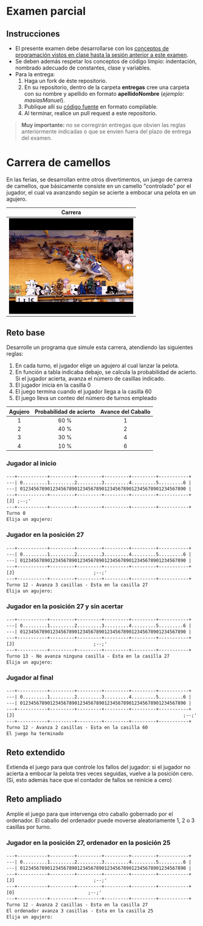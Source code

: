 # Examen parcial 

## Instrucciones
* El presente examen debe desarrollarse con los [conceptos de programación vistos en clase hasta la sesión anterior a este examen](https://github.com/mmasias/prg1-22-23/tree/main/temario).
* Se deben además respetar los conceptos de código limpio: indentación, nombrado adecuado de constantes, clase y variables.
* Para la entrega:
    1. Haga un fork de éste repositorio. 
    1. En su repositorio, dentro de la carpeta **entregas** cree una carpeta con su nombre y apellido en formato **apellidoNombre** (*ejemplo: masiasManuel*). 
    1. Publique allí su [código fuente](https://es.wikipedia.org/wiki/C%C3%B3digo_fuente) en formato compilable. 
    1. Al terminar, realice un pull request a este repositorio.

> **Muy importante:** no se corregirán entregas que obvien las reglas anteriormente indicadas o que se envíen fuera del plazo de entrega del examen.

# Carrera de camellos

En las ferias, se desarrollan entre otros divertimentos, un juego de carrera de camellos, que básicamente consiste en un camello "controlado" por el jugador, el cual va avanzando según se acierte a embocar una pelota en un agujero.

<div align="center">

|Carrera
|-
|![](./images/ShimmeringTinyArrowana-size_restricted.gif)

</div>

## Reto base

Desarrolle un programa que simule esta carrera, atendiendo las siguientes reglas:

1. En cada turno, el jugador elige un agujero al cual lanzar la pelota.
1. En función a tabla indicaba debajo, se calcula la probabilidad de acierto. Si el jugador acierta, avanza el número de casillas indicado. 
1. El jugador inicia en la casilla 0
1. El juego termina cuando el jugador llega a la casilla 60
1. El juego lleva un conteo del número de turnos empleado

<div align="center">

|Agujero|Probabilidad de acierto|Avance del Caballo
|:-:|:-:|:-:
|1|60 %|1
|2|40 %|2
|3|30 %|4
|4|10 %|6

</div>

### Jugador al inicio
```
---+-----------+---------+---------+---------+---------+-----------+
---| 0.........1.........2.........3.........4.........5.........6 |
---| 0123456789012345678901234567890123456789012345678901234567890 |
---+-----------+---------+---------+---------+---------+-----------+
[J] ;--;'
---+-----------+---------+---------+---------+---------+-----------+
Turno 0
Elija un agujero: 
```
### Jugador en la posición 27
```
---+-----------+---------+---------+---------+---------+-----------+
---| 0.........1.........2.........3.........4.........5.........6 |
---| 0123456789012345678901234567890123456789012345678901234567890 |
---+-----------+---------+---------+---------+---------+-----------+
[J]                             ;--;'
---+-----------+---------+---------+---------+---------+-----------+
Turno 12 - Avanza 3 casillas - Esta en la casilla 27
Elija un agujero: 
```

### Jugador en la posición 27 y sin acertar
```
---+-----------+---------+---------+---------+---------+-----------+
---| 0.........1.........2.........3.........4.........5.........6 |
---| 0123456789012345678901234567890123456789012345678901234567890 |
---+-----------+---------+---------+---------+---------+-----------+
[J]                             ;--;'
---+-----------+---------+---------+---------+---------+-----------+
Turno 13 - No avanza ninguna casilla - Esta en la casilla 27
Elija un agujero: 
```

### Jugador al final
```
---+-----------+---------+---------+---------+---------+-----------+
---| 0.........1.........2.........3.........4.........5.........6 |
---| 0123456789012345678901234567890123456789012345678901234567890 |
---+-----------+---------+---------+---------+---------+-----------+
[J]                                                              ;--;'
---+-----------+---------+---------+---------+---------+-----------+
Turno 12 - Avanza 2 casillas - Esta en la casilla 60
El juego ha terminado
```

## Reto extendido

Extienda el juego para que controle los fallos del jugador: si el jugador no acierta a embocar la pelota tres veces seguidas, vuelve a la posición cero. (Sí, esto además hace que el contador de fallos se reinicie a cero)

## Reto ampliado

Amplíe el juego para que intervenga otro caballo gobernado por el ordenador. El caballo del ordenador puede moverse aleatoriamente 1, 2 o 3 casillas por turno.

### Jugador en la posición 27, ordenador en la posición 25
```
---+-----------+---------+---------+---------+---------+-----------+
---| 0.........1.........2.........3.........4.........5.........6 |
---| 0123456789012345678901234567890123456789012345678901234567890 |
---+-----------+---------+---------+---------+---------+-----------+
[J]                             ;--;'
---+-----------+---------+---------+---------+---------+-----------+
[O]                           ;--;'
---+-----------+---------+---------+---------+---------+-----------+
Turno 12 - Avanza 2 casillas - Esta en la casilla 27
El ordenador avanza 3 casillas - Esta en la casilla 25
Elija un agujero:
```
